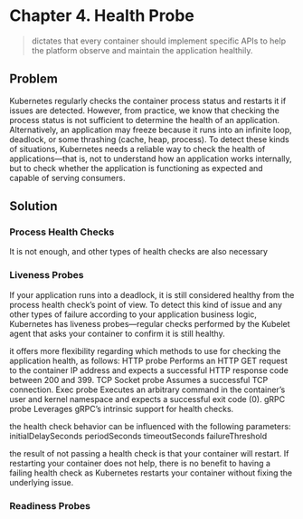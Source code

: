 # Chapter 4. Health Probe

>dictates that every container should implement specific APIs to help the platform observe and maintain the application healthily.

## Problem
Kubernetes regularly checks the container process status and restarts it if
issues are detected. However, from practice, we know that checking the
process status is not sufficient to determine the health of an application. Alternatively, an application may freeze
because it runs into an infinite loop, deadlock, or some thrashing (cache,
heap, process). To detect these kinds of situations, Kubernetes needs a
reliable way to check the health of applications—that is, not to understand
how an application works internally, but to check whether the application is
functioning as expected and capable of serving consumers.

## Solution

### Process Health Checks
It is not enough, and
other types of health checks are also necessary

### Liveness Probes
If your application runs into a deadlock, it is still considered healthy from
the process health check’s point of view. To detect this kind of issue and
any other types of failure according to your application business logic,
Kubernetes has liveness probes—regular checks performed by the Kubelet
agent that asks your container to confirm it is still healthy.

it offers more flexibility regarding which methods to
use for checking the application health, as follows:
HTTP probe
Performs an HTTP GET request to the container IP address and expects
a successful HTTP response code between 200 and 399.
TCP Socket probe
Assumes a successful TCP connection.
Exec probe
Executes an arbitrary command in the container’s user and kernel
namespace and expects a successful exit code (0).
gRPC probe
Leverages gRPC’s intrinsic support for health checks.

the health check behavior can be influenced
with the following parameters:
initialDelaySeconds
periodSeconds
timeoutSeconds
failureThreshold


the result of not passing a health check is that your container will restart. If restarting your container does not help, there is no benefit to having a failing health check
as Kubernetes restarts your container without fixing the underlying issue.

### Readiness Probes
